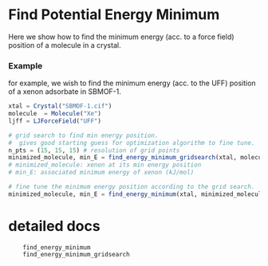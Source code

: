 # Find Potential Energy Minimum

Here we show how to find the minimum energy (acc. to a force field) position of a molecule in a crystal.

### Example
for example, we wish to find the minimum energy (acc. to the UFF) position of a xenon adsorbate in SBMOF-1. 

```julia
xtal = Crystal("SBMOF-1.cif")
molecule  = Molecule("Xe")
ljff = LJForceField("UFF")

# grid search to find min energy position.
#  gives good starting guess for optimization algorithm to fine tune.
n_pts = (15, 15, 15) # resolution of grid points
minimized_molecule, min_E = find_energy_minimum_gridsearch(xtal, molecule, ljff, n_pts=n_pts)
# minimized_molecule: xenon at its min energy position
# min_E: associated minimum energy of xenon (kJ/mol)

# fine tune the minimum energy position according to the grid search.
minimized_molecule, min_E = find_energy_minimum(xtal, minimized_molecule, ljff)
```

# detailed docs
```@docs
    find_energy_minimum
    find_energy_minimum_gridsearch
```
